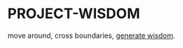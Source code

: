 # PROJECT-WISDOM

move around, cross boundaries, [generate wisdom](https://10ssless.github.io/Project-Wisdom/).
